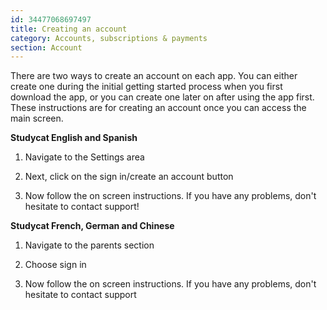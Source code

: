 ```yaml
---
id: 34477068697497
title: Creating an account
category: Accounts, subscriptions & payments
section: Account
---
```

There are two ways to create an account on each app. You can either create one during the initial getting started process when you first download the app, or you can create one later on after using the app first. These instructions are for creating an account once you can access the main screen.

**Studycat English and Spanish**

1. Navigate to the Settings area

2. Next, click on the sign in/create an account button

3. Now follow the on screen instructions. If you have any problems, don't hesitate to contact support!

**Studycat French, German and Chinese**

1. Navigate to the parents section

2. Choose sign in

3. Now follow the on screen instructions. If you have any problems, don't hesitate to contact support